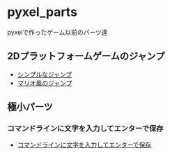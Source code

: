 # pyxel_parts
pyxelで作ったゲーム以前のパーツ達

## 2Dプラットフォームゲームのジャンプ
- [シンプルなジャンプ](main/jump/jump_simple.html)
- [マリオ風のジャンプ](main/jump/jump_like_mario.html)

## 極小パーツ
### コマンドラインに文字を入力してエンターで保存
- [コマンドラインに文字を入力してエンターで保存](main/test/command_line.html)
